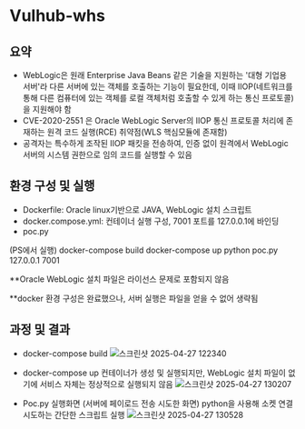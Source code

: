 # Vulhub-whs

## 요약
- WebLogic은 원래 Enterprise Java Beans 같은 기술을 지원하는 '대형 기업용 서버'라 다른 서버에 있는 객체를 호출하는 기능이 필요한데, 이때 IIOP(네트워크를 통해 다른 컴퓨터에 있는 객체를 로컬 객체처럼 호출할 수 있게 하는 통신 프로토콜)을 지원해야 함
- CVE-2020-2551 은 Oracle WebLogic Server의 IIOP 통신 프로토콜 처리에 존재하는 원격 코드 실행(RCE) 취약점(WLS 핵심모듈에 존재함)
- 공격자는 특수하게 조작된 IIOP 패킷을 전송하여, 인증 없이 원격에서 WebLogic 서버의 시스템 권한으로 임의 코드를 실행할 수 있음


## 환경 구성 및 실행 
 - Dockerfile: Oracle linux기반으로 JAVA, WebLogic 설치 스크립트
 - docker.compose.yml: 컨테이너 실행 구성, 7001 포트를 127.0.0.1에 바인딩
 - poc.py
 
 (PS에서 실행)
 docker-compose build 
 docker-compose up 
 python poc.py 127.0.0.1 7001

 **Oracle WebLogic 설치 파일은 라이선스 문제로 포함되지 않음
 
 **docker 환경 구성은 완료했으나, 서버 실행은 파일을 얻을 수 없어 생략됨

## 과정 및 결과
- docker-compose build 
![스크린샷 2025-04-27 122340](https://github.com/user-attachments/assets/fd04852d-4b16-4538-88ce-d448c7d0a736)

- docker-compose up
  컨테이너가 생성 및 실행되지만, WebLogic 설치 파일이 없기에 서비스 자체는 정상적으로 실행되지 않음
![스크린샷 2025-04-27 130207](https://github.com/user-attachments/assets/49eedb21-709f-481b-bc16-e1918a73e80e)


- Poc.py 실행화면 (서버에 페이로드 전송 시도한 화면)
  python을 사용해 소켓 연결 시도하는 간단한 스크립트 실행
![스크린샷 2025-04-27 130528](https://github.com/user-attachments/assets/c7ba43f6-805c-433a-8ce6-f4ebbca710b7)
